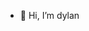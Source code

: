- 👋 Hi, I’m dylan

<!---
dylanfernandezdelara/dylanfernandezdelara is a ✨ special ✨ repository because its `README.md` (this file) appears on your GitHub profile.
You can click the Preview link to take a look at your changes.
--->
